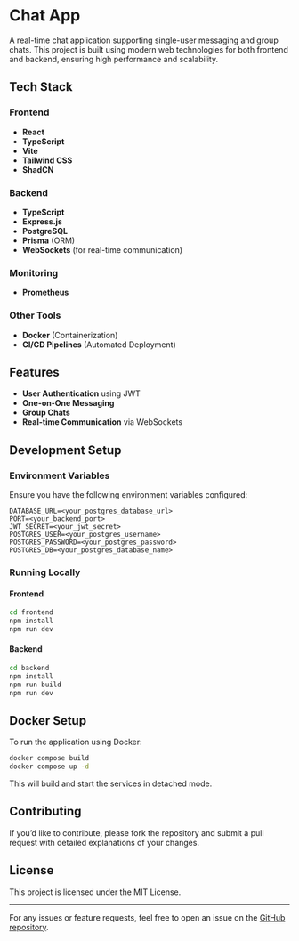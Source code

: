 # Chat App

A real-time chat application supporting single-user messaging and group chats. This project is built using modern web technologies for both frontend and backend, ensuring high performance and scalability.

## Tech Stack

### Frontend
- **React**
- **TypeScript**
- **Vite**
- **Tailwind CSS**
- **ShadCN**

### Backend
- **TypeScript**
- **Express.js**
- **PostgreSQL**
- **Prisma** (ORM)
- **WebSockets** (for real-time communication)

### Monitoring
- **Prometheus**

### Other Tools
- **Docker** (Containerization)
- **CI/CD Pipelines** (Automated Deployment)

## Features
- **User Authentication** using JWT
- **One-on-One Messaging**
- **Group Chats**
- **Real-time Communication** via WebSockets

## Development Setup

### Environment Variables
Ensure you have the following environment variables configured:

```env
DATABASE_URL=<your_postgres_database_url>
PORT=<your_backend_port>
JWT_SECRET=<your_jwt_secret>
POSTGRES_USER=<your_postgres_username>
POSTGRES_PASSWORD=<your_postgres_password>
POSTGRES_DB=<your_postgres_database_name>
```

### Running Locally

#### Frontend
```sh
cd frontend
npm install
npm run dev
```

#### Backend
```sh
cd backend
npm install
npm run build
npm run dev
```

## Docker Setup
To run the application using Docker:

```sh
docker compose build
docker compose up -d
```

This will build and start the services in detached mode.

## Contributing
If you’d like to contribute, please fork the repository and submit a pull request with detailed explanations of your changes.

## License
This project is licensed under the MIT License.

---

For any issues or feature requests, feel free to open an issue on the [GitHub repository](https://github.com/ayushsingh01042003/Chat-App).

